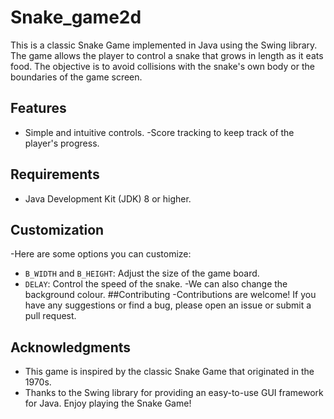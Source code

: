 # Snake_game2d
This is a classic Snake Game implemented in Java using the Swing library. The game allows the player to control a snake that grows in length as it eats food. The objective is to avoid collisions with the snake's own body or the boundaries of the game screen.
## Features
- Simple and intuitive controls.
-Score tracking to keep track of the player's progress.
## Requirements
- Java Development Kit (JDK) 8 or higher.
## Customization
-Here are some options you can customize:
- `B_WIDTH` and `B_HEIGHT`: Adjust the size of the game board.
- `DELAY`: Control the speed of the snake.
-We can also change the background colour.
##Contributing
-Contributions are welcome! If you have any suggestions or find a bug, please open an issue or submit a pull request.
## Acknowledgments
- This game is inspired by the classic Snake Game that originated in the 1970s.
- Thanks to the Swing library for providing an easy-to-use GUI framework for Java.
Enjoy playing the Snake Game!
